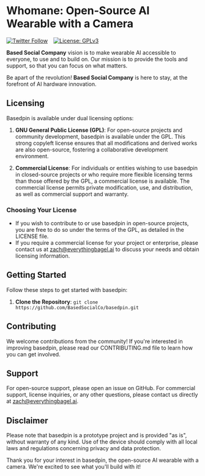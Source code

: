 # Whomane: Open-Source AI Wearable with a Camera

[![Twitter Follow](https://img.shields.io/twitter/follow/basedsocialco)](https://twitter.com/basedsocialco) &ensp;
[![License: GPLv3](https://img.shields.io/badge/license-GPLv3-blue)](https://opensource.org/license/agpl-v3)

**Based Social Company** vision is to make wearable AI accessible to everyone, to use and to build on. Our mission is to provide the tools and support, so that you can focus on what matters.

Be apart of the revolution! **Based Social Company** is here to stay, at the forefront of AI hardware innovation.

<!-- ## Features

- **Real-Time AI Processing**: Leverage powerful on-device AI capabilities for real-time image and scene analysis.
- **High-Quality Camera**: Capture crystal-clear images and videos with the integrated high-resolution camera.
- **Open-Source Software**: Access and contribute to the basedpin software stack, designed with openness and community collaboration in mind.
- **Wearable Design**: Experience unparalleled convenience with basedpin's ergonomic and lightweight design, perfect for everyday wear. -->

## Licensing

Basedpin is available under dual licensing options:

1. **GNU General Public License (GPL)**: For open-source projects and community development, basedpin is available under the GPL. This strong copyleft license ensures that all modifications and derived works are also open-source, fostering a collaborative development environment.

2. **Commercial License**: For individuals or entities wishing to use basedpin in closed-source projects or who require more flexible licensing terms than those offered by the GPL, a commercial license is available. The commercial license permits private modification, use, and distribution, as well as commercial support and warranty.

### Choosing Your License

- If you wish to contribute to or use basedpin in open-source projects, you are free to do so under the terms of the GPL, as detailed in the LICENSE file.
- If you require a commercial license for your project or enterprise, please contact us at [zach@everythingbagel.ai](mailto:zach@everythingbagel.ai) to discuss your needs and obtain licensing information.

## Getting Started

Follow these steps to get started with basedpin:

1. **Clone the Repository**: `git clone https://github.com/BasedSocialCo/basedpin.git`
<!-- 2. **Install Dependencies**: Navigate to the project directory and run `setup.sh` to install necessary dependencies.
3. **Build and Deploy**: Follow the build instructions in the BUILD.md file to compile and deploy basedpin on your device. -->

## Contributing

We welcome contributions from the community! If you're interested in improving basedpin, please read our CONTRIBUTING.md file to learn how you can get involved.

## Support

For open-source support, please open an issue on GitHub. For commercial support, license inquiries, or any other questions, please contact us directly at [zach@everythingbagel.ai](mailto:zach@everythingbagel.ai).

## Disclaimer

Please note that basedpin is a prototype project and is provided "as is", without warranty of any kind. Use of the device should comply with all local laws and regulations concerning privacy and data protection.

Thank you for your interest in basedpin, the open-source AI wearable with a camera. We're excited to see what you'll build with it!
